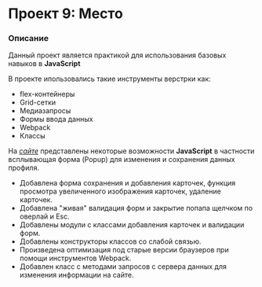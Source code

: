 # Проект 9: Место

### Описание

Данный проект является практикой для использования базовых навыков в **JavaScript**

В проекте ипользовались такие инструменты верстрки как:  

* flex-контейнеры
* Grid-сетки
* Медиазапросы
* Формы ввода данных
* Webpack
* Классы

На *[сайте](https://driupkin.github.io/mesto/)* представлены некоторые возможности **JavaScript** в частности всплывающая форма (Popup)  для изменения и сохранения данных профиля.

* Добавлена форма сохранения и добавления карточек, функция просмотра увеличенного изображения карточек, удаление карточек.
* Добавлена "живая" валидация форм и закрытие попапа щелчком по оверлай и Esc.
* Добавлены модули с классами добавления карточек и валидации форм.
* Добавлены конструкторы классов со слабой связью.
* Произведена оптимизация под старые версии браузеров при  помощи инструментов Webpack.
* Добавлен класс с методами запросов с сервера данных для изменения информации на сайте.
